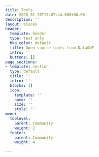 ```yaml
---
title: Tools
date: 2020-01-26T17:07:44.000+00:00
description: ''
layout: blocks
header:
  template: header
  type: text only
  bkg_color: default
  title: Open source tools from DataONE
  intro: ''
  buttons: []
page_sections:
- template: section
  type: default
  title: ''
  intro: ''
  blocks: []
  icon:
    template: ''
    name: ''
    size: ''
    style: ''
menu:
  toplevel:
    parent: Community
    weight: 2
  footer:
    parent: Community
    weight: 4

---
```

